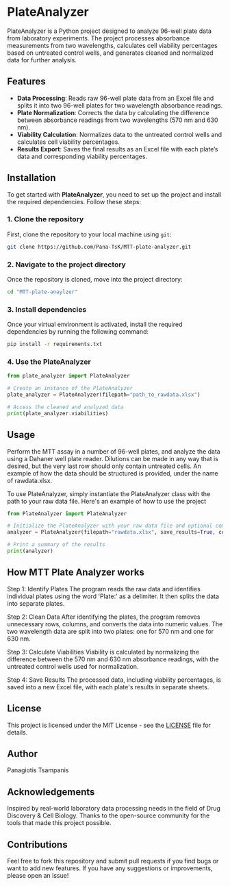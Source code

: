 # PlateAnalyzer

PlateAnalyzer is a Python project designed to analyze 96-well plate data from laboratory experiments. The project processes absorbance measurements from two wavelengths, calculates cell viability percentages based on untreated control wells, and generates cleaned and normalized data for further analysis.

## Features

- **Data Processing**: Reads raw 96-well plate data from an Excel file and splits it into two 96-well plates for two wavelength absorbance readings.
- **Plate Normalization**: Corrects the data by calculating the difference between absorbance readings from two wavelengths (570 nm and 630 nm).
- **Viability Calculation**: Normalizes data to the untreated control wells and calculates cell viability percentages.
- **Results Export**: Saves the final results as an Excel file with each plate’s data and corresponding viability percentages.
  
## Installation

To get started with **PlateAnalyzer**, you need to set up the project and install the required dependencies. Follow these steps:

### 1. Clone the repository

First, clone the repository to your local machine using `git`:

```bash
git clone https://github.com/Pana-TsK/MTT-plate-analyzer.git
```
### 2. Navigate to the project directory
Once the repository is cloned, move into the project directory:
```bash
cd "MTT-plate-anaylzer"
```
### 3. Install dependencies

Once your virtual environment is activated, install the required dependencies by running the following command:
```bash
pip install -r requirements.txt
```

### 4. Use the PlateAnalyzer
```python
from plate_analyzer import PlateAnalyzer

# Create an instance of the PlateAnalyzer
plate_analyzer = PlateAnalyzer(filepath="path_to_rawdata.xlsx")

# Access the cleaned and analyzed data
print(plate_analyzer.viabilities)
```

## Usage
Perform the MTT assay in a number of 96-well plates, and analyze the data using a Dahaner well plate reader.
Dilutions can be made in any way that is desired, but the very last row should only contain untreated cells.
An example of how the data should be structured is provided, under the name of rawdata.xlsx.

To use PlateAnalyzer, simply instantiate the PlateAnalyzer class with the path to your raw data file. Here's an example of how to use the project
```python
from PlateAnalyzer import PlateAnalyzer

# Initialize the PlateAnalyzer with your raw data file and optional compounds names
analyzer = PlateAnalyzer(filepath="rawdata.xlsx", save_results=True, compounds=range(1, 13))

# Print a summary of the results
print(analyzer)
```
## How MTT Plate Analyzer works
Step 1: Identify Plates
The program reads the raw data and identifies individual plates using the word 'Plate:' as a delimiter. It then splits the data into separate plates.

Step 2: Clean Data
After identifying the plates, the program removes unnecessary rows, columns, and converts the data into numeric values. The two wavelength data are split into two plates: one for 570 nm and one for 630 nm.

Step 3: Calculate Viabilities
Viability is calculated by normalizing the difference between the 570 nm and 630 nm absorbance readings, with the untreated control wells used for normalization.

Step 4: Save Results
The processed data, including viability percentages, is saved into a new Excel file, with each plate's results in separate sheets.

## License
This project is licensed under the MIT License - see the [LICENSE](LICENSE) file for details.

## Author
Panagiotis Tsampanis

## Acknowledgements
Inspired by real-world laboratory data processing needs in the field of Drug Discovery & Cell Biology.
Thanks to the open-source community for the tools that made this project possible.

## Contributions
Feel free to fork this repository and submit pull requests if you find bugs or want to add new features. If you have any suggestions or improvements, please open an issue!
